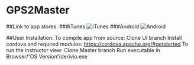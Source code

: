 # GPS2Master

##Link to app stores: 
###iTunes
![iTunes](https://itunes.apple.com/us/app/deriv.io/id1098930135?mt=8)
###Android
![Android](https://play.google.com/store/apps/details?id=edu.umontana.derivio)

##User Installation:
To compile app from source:
Clone UI branch
Install cordova and required modules:
https://cordova.apache.org/#getstarted
To run the instructor view:
Clone Master branch
Run executable in Browser/”OS Version”/derivio.exe

